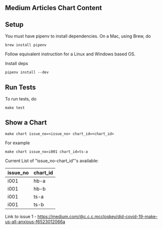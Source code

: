 ## Medium Articles Chart Content

## Setup
You must have pipenv to install dependencies. On a Mac, using Brew, do
```
brew install pipenv
```

Follow equivalent instruction for a Linux and Windows based OS.

Install deps
```
pipenv install --dev
```

## Run Tests
To run tests, do
```
make test
```

## Show a Chart
```
make chart issue_no=<issue_no> chart_id=<chart_id>
```

For example

```
make chart issue_no=i001 chart_id=ts-a
```

Current List of "issue_no-chart_id"'s  available:

| issue_no | chart_id |
|----------|----------|
| i001     | hb-a     |
| i001     | hb-b     |
| i001     | ts-a     |
| i001     | ts-b     |

Link to issue 1 - https://medium.com/@c.c.c.mccloskey/did-covid-19-make-us-all-anxious-f6523012066a
